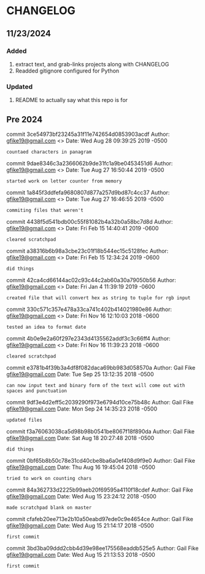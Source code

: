 # CHANGELOG

## 11/23/2024
### Added
1. extract text, and grab-links projects along with CHANGELOG
2. Readded gitignore configured for Python
### Updated
1. README to actually say what this repo is for

## Pre 2024
commit 3ce54973bf23245a31f11e742654d0853903acdf
Author: gfike19@gmail.com <>
Date:   Wed Aug 28 09:39:25 2019 -0500

    countaed characters in panagram

commit 9dae8346c3a2366062b9de31fc1a9be0453451d6
Author: gfike19@gmail.com <>
Date:   Tue Aug 27 16:50:44 2019 -0500

    started work on letter counter from memory

commit 1a845f3ddfefa9680807d877a257d9bd87c4cc37
Author: gfike19@gmail.com <>
Date:   Tue Aug 27 16:46:55 2019 -0500

    commiting files that weren't

commit 4438f5d541bdb00c55f81082b4a32b0a58bc7d8d
Author: gfike19@gmail.com <>
Date:   Fri Feb 15 14:40:41 2019 -0600

    cleared scratchpad

commit a38316b6b98a3cbe23c01f18b544ec15c5128fec
Author: gfike19@gmail.com <>
Date:   Fri Feb 15 12:34:24 2019 -0600

    did things

commit 42ca4cd66144ac02c93c44c2ab60a30a79050b56
Author: gfike19@gmail.com <>
Date:   Fri Jan 4 11:39:19 2019 -0600

    created file that will convert hex as string to tuple for rgb input

commit 330c571c357e478a33ca741c402b414021980e86
Author: gfike19@gmail.com <>
Date:   Fri Nov 16 12:10:03 2018 -0600

    tested an idea to format date

commit 4b0e9e2a60f297e2343d4135562addf3c3c66ff4
Author: gfike19@gmail.com <>
Date:   Fri Nov 16 11:39:23 2018 -0600

    cleared scratchpad

commit e3781b4f39b3a4df8f082daca69bb983d058570a
Author: Gail Fike <gfike19@gmail.com>
Date:   Tue Sep 25 13:12:35 2018 -0500

    can now input text and binary form of the text will come out with spaces and punctuation

commit 9df3e4d2eff5c2039290f973e6794d10ce75b48c
Author: Gail Fike <gfike19@gmail.com>
Date:   Mon Sep 24 14:35:23 2018 -0500

    updated files

commit f3a76063038ca5d98b98b0541be8067f18f890da
Author: Gail Fike <gfike19@gmail.com>
Date:   Sat Aug 18 20:27:48 2018 -0500

    did things

commit 0bf65b8b50c78e31cd40cbe8ba6a0ef408d9f9e0
Author: Gail Fike <gfike19@gmail.com>
Date:   Thu Aug 16 19:45:04 2018 -0500

    tried to work on counting chars

commit 84a362733d2225b99aeb20f69595a4110f18cdef
Author: Gail Fike <gfike19@gmail.com>
Date:   Wed Aug 15 23:24:12 2018 -0500

    made scratchpad blank on master

commit cfafeb20ee713e2b10a50eabd97ede0c9e4654ce
Author: Gail Fike <gfike19@gmail.com>
Date:   Wed Aug 15 21:14:17 2018 -0500

    first commit

commit 3bd3ba09ddd2cbb4d39e98ee175568eaddb525e5
Author: Gail Fike <gfike19@gmail.com>
Date:   Wed Aug 15 21:13:53 2018 -0500

    first commit

